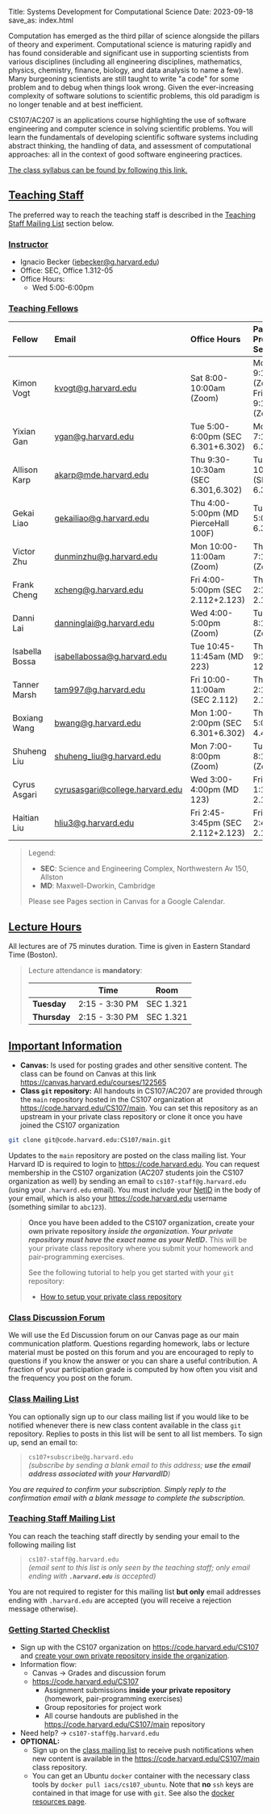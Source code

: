 Title: Systems Development for Computational Science
Date: 2023-09-18
save_as: index.html

Computation has emerged as the third pillar of science alongside the pillars of
theory and experiment.  Computational science is maturing rapidly and has found
considerable and significant use in supporting scientists from various
disciplines (including all engineering disciplines, mathematics, physics,
chemistry, finance, biology, and data analysis to name a few).  Many burgeoning
scientists are still taught to write "a code" for some problem and to debug when
things look wrong. Given the ever-increasing complexity of software solutions to
scientific problems, this old paradigm is no longer tenable and at best
inefficient.

CS107/AC207 is an applications course highlighting the use of software
engineering and computer science in solving scientific problems. You will learn
the fundamentals of developing scientific software systems including abstract
thinking, the handling of data, and assessment of computational approaches: all
in the context of good software engineering practices.

<a href="./pages/syllabus.html">The class syllabus can be found by following this link.</a>

<!--## <a id="updates"></a><a class="anchor-link" href="#updates" style="color:#ffa500">Updates</a>

* **2022-08-31:** Lab sections for pair-programming will be selected in
  [my.harvard](https://my.harvard.edu/).  You can prefer multiple depending on
  your schedule and will be assigned one of your preferences eventually.  They
  will become available shortly.  *Deadline for submission is Tuesday September
  6th.*
* **2022-08-26:** The C/C++ primer repository has been moved to
  [https://code.harvard.edu/faw093/c_cpp_primer](https://code.harvard.edu/faw093/c_cpp_primer).
  Please update your local remote if you have already clone it.
* **2022-08-16:** IACS orientation [slides]({attach}/pages/media/iacs_orientation2022.pdf)
* **2022-08-08:** Registration period office hour: Thursday, August 18th 10:00am - 11:00am on [zoom](https://harvard.zoom.us/my/fabianw)
* **2022-08-06:** Published [Homework 0]({attach}/pages/media/hw0.pdf) (not graded)
* **2022-07-22:** Registration for [`C/C++` primer]({filename}pages/cpp_primer.md) **is open**-->


## <a id="staff"></a><a class="anchor-link" href="#staff">Teaching Staff</a>

The preferred way to reach the teaching staff is described in the [Teaching
Staff Mailing List](./#staff-mailinglist) section below.


### <a id="instructor"></a><a class="anchor-link" href="#instructor">Instructor</a>

* Ignacio Becker  (<iebecker@g.harvard.edu>)
* Office: SEC, Office 1.312-05
* Office Hours:
    - Wed 5:00-6:00pm



### <a id="tf"></a><a class="anchor-link" href="#tf">Teaching Fellows</a>

| **Fellow**                      | **Email**                            | **Office Hours**                        | **Pair-Programming Sections**         |
|:----------------------------|:---------------------------------|:------------------------------------|:----------------------------------|
| Kimon Vogt                  | <kvogt@g.harvard.edu>            | Sat 8:00-10:00am (Zoom)             | Mon 8:00-9:15am (Zoom)<br>Fri 8:00-9:15am (Zoom)|
| Yixian Gan                  | <ygan@g.harvard.edu>             | Tue 5:00-6:00pm (SEC 6.301+6.302)   | Mon 6:00-7:15pm (SEC 6.301+6.302)  |
| Allison Karp                | <akarp@mde.harvard.edu>          | Thu 9:30-10:30am (SEC 6.301,6.302)  | Tue 9:30-10:45am (SEC 6.301+6.302) |
| Gekai Liao                  | <gekailiao@g.harvard.edu>        | Thu 4:00-5:00pm (MD PierceHall 100F)| Tue 3:45-5:00pm (SEC 6.301+6.302)  |
| Victor Zhu                  | <dunminzhu@g.harvard.edu>        | Mon 10:00-11:00am (Zoom)            | Thu 6:00-7:15pm (Zoom)             |
| Frank Cheng                 | <xcheng@g.harvard.edu>           | Fri 4:00-5:00pm (SEC 2.112+2.123)   | Thu 1:00-2:15pm (SEC 2.122+2.123)  |
| Danni Lai                   | <danninglai@g.harvard.edu>       | Wed 4:00-5:00pm (Zoom)              | Tue 7:00-8:15pm (Zoom)|
| Isabella Bossa              | <isabellabossa@g.harvard.edu>    | Tue 10:45-11:45am (MD 223)          | Thu 8:00-9:15am (MD 123)           |
| Tanner Marsh                | <tam997@g.harvard.edu>           | Fri 10:00-11:00am (SEC 2.112)       | Thu 1:00-2:15pm (SEC 2.122+2.123)  |
| Boxiang Wang                | <bwang@g.harvard.edu>            | Mon 1:00-2:00pm (SEC 6.301+6.302)   | Thu 3:45-5:00pm (SEC 4.405)        |
| Shuheng Liu                 | <shuheng_liu@g.harvard.edu>      | Mon 7:00-8:00pm (Zoom)              | Tue 7:00-8:15pm (Zoom)             |
| Cyrus Asgari                | <cyrusasgari@college.harvard.edu>| Wed 3:00-4:00pm (MD 123)            | Fri 12:00-1:15pm (SEC 2.122+2.123) |
| Haitian Liu                 | <hliu3@g.harvard.edu>            | Fri 2:45-3:45pm (SEC 2.112+2.123)   | Fri 1:30-2:45pm (SEC 2.122+2.123)  |

> Legend:
>
> * **SEC**: Science and Engineering Complex, Northwestern Av 150, Allston
> * **MD**: Maxwell-Dworkin, Cambridge
>
> Please see Pages section in Canvas for a Google Calendar. 
<!-- > Please see the following files in the class `git` repository for the details: -->
<!-- * **Office Hours:** <https://code.harvard.edu/CS107/main/blob/master/office_hours.xls> --> 
<!-- > * **Pair-programming:** <https://code.harvard.edu/CS107/main/blob/master/lab_groups.xls>--> 

## <a id="hours"></a><a class="anchor-link" href="#hours">Lecture Hours</a>

All lectures are of 75 minutes duration. Time is given in Eastern Standard Time
(Boston).

> Lecture attendance is **mandatory**:
>
> |              | Time           | Room      |
> |--------------|----------------|-----------|
> | **Tuesday**  | 2:15 - 3:30 PM | SEC 1.321 |
> | **Thursday** | 2:15 - 3:30 PM | SEC 1.321 |


## <a id="important"></a><a class="anchor-link" href="#important">Important Information</a>

* **Canvas:** Is used for posting grades and other sensitive content.  The class
  can be found on Canvas at this link
  <https://canvas.harvard.edu/courses/122565>
* **Class `git` repository:** All handouts in CS107/AC207 are provided through
  the `main` repository hosted in the CS107 organization at
  <https://code.harvard.edu/CS107/main>.  You can set this repository as an
  upstream in your private class repository or clone it once you have joined the
  CS107 organization

```bash
git clone git@code.harvard.edu:CS107/main.git
```

  Updates to the `main` repository are posted on the class mailing list. Your
  Harvard ID is required to login to <https://code.harvard.edu>. You can request
  membership in the CS107 organization (AC207 students join the CS107
  organization as well) by sending an email to
  `cs107-staff@g.harvard.edu` (using your `.harvard.edu` email).  You
  must include your
  [NetID](https://harvard.service-now.com/ithelp?id=kb_article&sys_id=507aca5a1b653700efd8a79b2d4bcb59)
  in the body of your email, which is also your <https://code.harvard.edu>
  username (something similar to `abc123`).

  > **Once you have been added to the CS107 organization, create your own
  > private repository _inside the organization.  Your private repository must
  > have the exact name as your NetID_.** This will be your private class
  > repository where you submit your homework and pair-programming exercises.
  >
  > See the following tutorial to help you get started with your `git`
  > repository:
  >
  > * <a href="./pages/tutorials.html#tutorial-repo">How to setup your private class repository</a>

### <a id="class-forum"></a><a class="anchor-link" href="#class-forum">Class Discussion Forum</a>

We will use the Ed Discussion forum on our Canvas page as our main communication
platform. Questions regarding homework, labs or lecture material must be posted
on this forum and you are encouraged to reply to questions if you know the
answer or you can share a useful contribution.  A fraction of your participation
grade is computed by how often you visit and the frequency you post on the
forum.


### <a id="class-mailinglist"></a><a class="anchor-link" href="#class-mailinglist">Class Mailing List</a>

You can optionally sign up to our class mailing list if you would like to be
notified whenever there is new class content available in the class `git`
repository.  Replies to posts in this list will be sent to all list members.
To sign up, send an email to:

> `cs107+subscribe@g.harvard.edu`  
> _(subscribe by sending a blank email to this address; **use the email address
> associated with your HarvardID**)_

*You are required to confirm your subscription.  Simply reply to the confirmation
 email with a blank message to complete the subscription.*


### <a id="staff-mailinglist"></a><a class="anchor-link" href="#staff-mailinglist">Teaching Staff Mailing List</a>

You can reach the teaching staff directly by sending your email to the following
mailing list

> `cs107-staff@g.harvard.edu`  
> _(email sent to this list is only seen by the teaching staff; only email
> ending with **`.harvard.edu`** is accepted)_

You are not required to register for this mailing list **but only** email
addresses ending with `.harvard.edu` are accepted (you will receive a rejection
message otherwise).


### <a id="checklist"></a><a class="anchor-link" href="#checklist">Getting Started Checklist</a>

* Sign up with the CS107 organization on <https://code.harvard.edu/CS107> and
  <a href="./tutorials.html#tutorial-repo">create your own private repository
  inside the organization</a>.
* Information flow:
    + Canvas &#8594; Grades and discussion forum
    + <https://code.harvard.edu/CS107>
         - Assignment submissions **inside your private repository** (homework,
           pair-programming exercises)
         - Group repositories for project work
         - All course handouts are published in the
           <https://code.harvard.edu/CS107/main> repository
* Need help? &#8594; `cs107-staff@g.harvard.edu`
* **OPTIONAL:**
    + Sign up on the [class mailing list](./#class-mailinglist) to receive push
      notifications when new content is available in the
      <https://code.harvard.edu/CS107/main> class repository.
    + You can get an Ubuntu `docker` container with the necessary class tools by
      `docker pull iacs/cs107_ubuntu`. Note that **no** `ssh` keys are contained
      in that image for use with `git`.  See also the <a
      href="./pages/resources.html#docker">docker resources page</a>.
